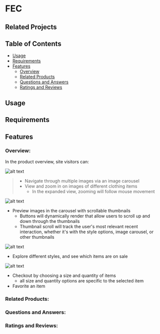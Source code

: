 # FEC

## Related Projects

## Table of Contents
* [Usage](#usage)
* [Requirements](#requirements)
* [Features](#features)
  - [Overview](#overview)
  - [Related Products](#related-products)
  - [Questions and Answers](#questions-and-answers)
  - [Ratings and Reviews](#ratings-and-reviews)

## Usage

## Requirements

## Features

### Overview:

In the product overview, site visitors can:

![alt text](http://g.recordit.co/r51lX8Ejfv.gif)
> - Navigate through multiple images via an image carousel
> - View and zoom in on images of different clothing items
>   - In the expanded view, zooming will follow mouse movement

![alt text](http://g.recordit.co/7x1okh0f2e.gif)
- Preview images in the carousel with scrollable thumbnails
  - Buttons will dynamically render that allow users to scroll up and down through the thumbnails
  - Thumbnail scroll will track the user's most relevant recent interaction, whether it's with the style options, image carousel, or other thumbnails

![alt text](http://g.recordit.co/cdWYH2w1cs.gif)
- Explore different styles, and see which items are on sale

![alt text](http://g.recordit.co/pwhRT0bewT.gif)
- Checkout by choosing a size and quantity of items
  - all size and quantity options are specific to the selected item
- Favorite an item

### Related Products:


### Questions and Answers:


### Ratings and Reviews:
